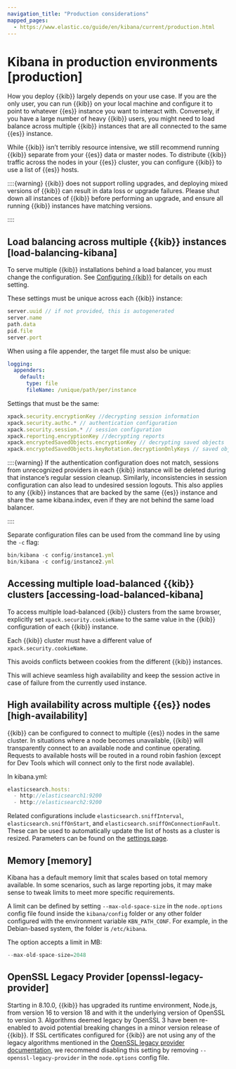```yaml
---
navigation_title: "Production considerations"
mapped_pages:
  - https://www.elastic.co/guide/en/kibana/current/production.html
---
```




# Kibana in production environments [production]


How you deploy {{kib}} largely depends on your use case. If you are the only user, you can run {{kib}} on your local machine and configure it to point to whatever {{es}} instance you want to interact with. Conversely, if you have a large number of heavy {{kib}} users, you might need to load balance across multiple {{kib}} instances that are all connected to the same {{es}} instance.

While {{kib}} isn’t terribly resource intensive, we still recommend running {{kib}} separate from  your {{es}} data or master nodes. To distribute {{kib}} traffic across the nodes in your {{es}} cluster, you can configure {{kib}} to use a list of {{es}} hosts.

::::{warning} 
{{kib}} does not support rolling upgrades, and deploying mixed versions of {{kib}} can result in data loss or upgrade failures. Please shut down all instances of {{kib}} before performing an upgrade, and ensure all running {{kib}} instances have matching versions.

::::



## Load balancing across multiple {{kib}} instances [load-balancing-kibana] 

To serve multiple {{kib}} installations behind a load balancer, you must change the configuration. See [Configuring {{kib}}](../deploy/self-managed/configure.md) for details on each setting.

These settings must be unique across each {{kib}} instance:

```js
server.uuid // if not provided, this is autogenerated
server.name
path.data
pid.file
server.port
```

When using a file appender, the target file must also be unique:

```yaml
logging:
  appenders:
    default:
      type: file
      fileName: /unique/path/per/instance
```

Settings that must be the same:

```js
xpack.security.encryptionKey //decrypting session information
xpack.security.authc.* // authentication configuration
xpack.security.session.* // session configuration
xpack.reporting.encryptionKey //decrypting reports
xpack.encryptedSavedObjects.encryptionKey // decrypting saved objects
xpack.encryptedSavedObjects.keyRotation.decryptionOnlyKeys // saved objects encryption key rotation, if any
```

::::{warning} 
If the authentication configuration does not match, sessions from unrecognized providers in each {{kib}} instance will be deleted during that instance’s regular session cleanup. Similarly, inconsistencies in session configuration can also lead to undesired session logouts. This also applies to any {{kib}} instances that are backed by the same {{es}} instance and share the same kibana.index, even if they are not behind the same load balancer.

::::


Separate configuration files can be used from the command line by using the `-c` flag:

```js
bin/kibana -c config/instance1.yml
bin/kibana -c config/instance2.yml
```


## Accessing multiple load-balanced {{kib}} clusters [accessing-load-balanced-kibana] 

To access multiple load-balanced {{kib}} clusters from the same browser, explicitly set `xpack.security.cookieName` to the same value in the {{kib}} configuration of each {{kib}} instance.

Each {{kib}} cluster must have a different value of `xpack.security.cookieName`.

This avoids conflicts between cookies from the different {{kib}} instances.

This will achieve seamless high availability and keep the session active in case of failure from the currently used instance.


## High availability across multiple {{es}} nodes [high-availability] 

{{kib}} can be configured to connect to multiple {{es}} nodes in the same cluster.  In situations where a node becomes unavailable, {{kib}} will transparently connect to an available node and continue operating.  Requests to available hosts will be routed in a round robin fashion (except for Dev Tools which will connect only to the first node available).

In kibana.yml:

```js
elasticsearch.hosts:
  - http://elasticsearch1:9200
  - http://elasticsearch2:9200
```

Related configurations include `elasticsearch.sniffInterval`, `elasticsearch.sniffOnStart`, and `elasticsearch.sniffOnConnectionFault`. These can be used to automatically update the list of hosts as a cluster is resized.  Parameters can be found on the [settings page](../deploy/self-managed/configure.md).


## Memory [memory] 

Kibana has a default memory limit that scales based on total memory available.  In some scenarios, such as large reporting jobs, it may make sense to tweak limits to meet more specific requirements.

A limit can be defined by setting `--max-old-space-size` in the `node.options` config file found inside the `kibana/config` folder or any other folder configured with the environment variable `KBN_PATH_CONF`. For example, in the Debian-based system, the folder is `/etc/kibana`.

The option accepts a limit in MB:

```js
--max-old-space-size=2048
```


## OpenSSL Legacy Provider [openssl-legacy-provider] 

Starting in 8.10.0, {{kib}} has upgraded its runtime environment, Node.js, from version 16 to version 18 and with it the underlying version of OpenSSL to version 3. Algorithms deemed legacy by OpenSSL 3 have been re-enabled to avoid potential breaking changes in a minor version release of {{kib}}. If SSL certificates configured for {{kib}} are not using any of the legacy algorithms mentioned in the [OpenSSL legacy provider documentation](https://www.openssl.org/docs/man3.0/man7/OSSL_PROVIDER-legacy.md), we recommend disabling this setting by removing `--openssl-legacy-provider` in the `node.options` config file.

